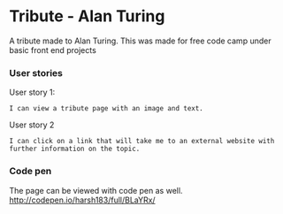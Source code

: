 # Tribute - Alan Turing

A tribute made to Alan Turing. This was made for free code camp under basic front end projects

### User stories

User story 1:
```
I can view a tribute page with an image and text.
```

User story 2
```
I can click on a link that will take me to an external website with further information on the topic.
```

### Code pen

The page can be viewed with code pen as well. 
http://codepen.io/harsh183/full/BLaYRx/
